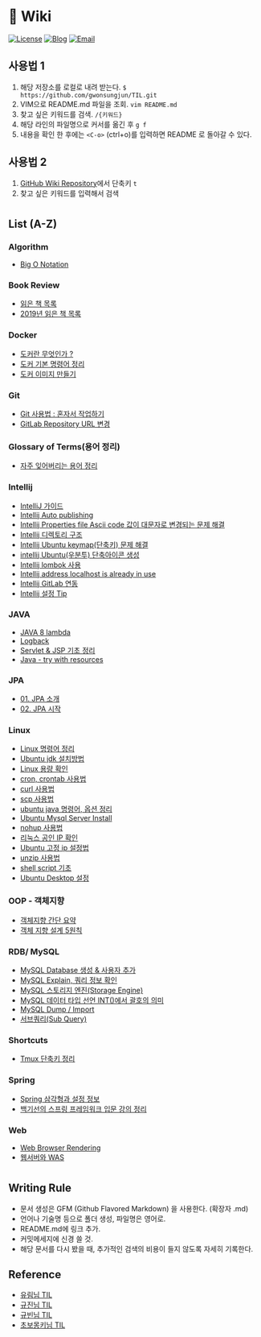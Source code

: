 # 📝 Wiki

[![License](https://img.shields.io/github/license/mashape/apistatus.svg)](./LICENSE) [![Blog](https://img.shields.io/badge/Blog-gwonsungjun.github.io-blue.svg)](https://gwonsungjun.github.io/) [![Email](https://img.shields.io/badge/Email-gwonsungjun-yellow.svg)](mailto:sungjunpizz@gmail.com)

## 사용법 1
1. 해당 저장소를 로컬로 내려 받는다. `$ https://github.com/gwonsungjun/TIL.git`
2. VIM으로 README.md 파일을 조회. `vim README.md`
3. 찾고 싶은 키워드를 검색. `/{키워드}`
4. 해당 라인의 파일명으로 커서를 옮긴 후 `g f`
5. 내용을 확인 한 후에는 `<C-o>` (ctrl+o)를 입력하면 README 로 돌아갈 수 있다.

## 사용법 2
1. [GitHub Wiki Repository](https://github.com/gwonsungjun/wiki)에서 단축키 `t`
2. 찾고 싶은 키워드를 입력해서 검색  
#

## List (A-Z)

### Algorithm
- [Big O Notation](Algorithm/big_o_notation.md)

### Book Review
- [읽은 책 목록](Book-Review/books.md)
- [2019년 읽은 책 목록](Book-Review/2019/2019-Reading-list.md)

### Docker
- [도커란 무엇인가 ?](/Docker/docker-basic.md)
- [도커 기본 명령어 정리](/Docker/docker-command.md)
- [도커 이미지 만들기](/Docker/docker-image.md)

### Git
- [Git 사용법 : 혼자서 작업하기](/Git/Git/git-basic.md)
- [GitLab Repository URL 변경](Git/GitLab/Rename-gitLab-url.md)
  
 ### Glossary of Terms(용어 정리)
- [자주 잊어버리는 용어 정리](Glossary-of-Terms/whole-collection.md)

### Intellij
- [IntelliJ 가이드](Intellij/intelliJ-guide.md)
- [Intellij Auto publishing](Intellij/intellij-auto-publishing.md)
- [Intellij Properties file Ascii code 값이 대문자로 변경되는 문제 해결](Intellij/intellij-asciicode_uppercase.md)
- [Intellij 디렉토리 구조](Intellij/intellij-directory-structure.md)
- [Intellij Ubuntu keymap(단축키) 문제 해결](Intellij/intellij-keymap-problem.md)
- [intellij Ubuntu(우분투) 단축아이콘 생성](Intellij/intellij-ubuntu-shortcut-icon.md)
- [Intellij lombok 사용](Intellij/intellij-lombok.md)
- [Intellij address localhost is already in use](Intellij/intellij-address-already-in-use-error.md)
- [Intellij GitLab 연동](Intellij/intellij-gitlab-settings.md)
- [Intellij 설정 Tip](Intellij/intellij-setting-tip.md)

### JAVA
- [JAVA 8 lambda](Java/java8_lambda.md)
- [Logback](Java/logback.md)
- [Servlet & JSP 기초 정리](Java/servlet-and-jsp.md)
- [Java - try with resources](Java/try-with-resources.md)

### JPA
- [01. JPA 소개](JPA/1.jpa-introduction.md)
- [02. JPA 시작](JPA/2.jpa-start.md)
 
### Linux
- [Linux 명령어 정리](Linux/Ubuntu/linux-command.md)
- [Ubuntu jdk 설치방법](Linux/Ubuntu/ubuntu-jdk-install.md)
- [Linux 용량 확인](Linux/Ubuntu/capacity-check.md)
- [cron, crontab 사용법](Linux/Ubuntu/crontab.md)
- [curl 사용법](Linux/Ubuntu/curl.md)
- [scp 사용법](/Linux/Ubuntu/scp.md)
- [ubuntu java 명령어, 옵션 정리](Linux/Ubuntu/ubuntu-java.md)
- [Ubuntu Mysql Server Install](Linux/Ubuntu/mysql-install.md)
- [nohup 사용법](Linux/Ubuntu/nohup.md)
- [리눅스 공인 IP 확인](Linux/Ubuntu/public-ip-check.md)
- [Ubuntu 고정 ip 설정법](Linux/Ubuntu/static-ip-setting.md)
- [unzip 사용법](Linux/Ubuntu/unzip.md)
- [shell script 기초](Linux/Ubuntu/shell-script.md)
- [Ubuntu Desktop 설정](/Linux/Ubuntu/ubuntu-desktop-install.md)

### OOP - 객체지향
- [객체지향 간단 요약](OOP/object-oriented-programming.md)
- [객체 지향 설계 5원칙](OOP/SOLID.md)
 
### RDB/ MySQL
- [MySQL Database 생성 & 사용자 추가](RDB/MySQL/mysql-create-DB-and-Add-User.md)
- [MySQL Explain, 쿼리 정보 확인](RDB/MySQL/mysql-explain.md)
- [MySQL 스토리지 엔진(Storage Engine)](RDB/MySQL/mysql-storage-engine.md)
- [MySQL 데이터 타입 선언 INT()에서 괄호의 의미](RDB/MySQL/mysql-Zerofill.md)
- [MySQL Dump / Import](RDB/MySQL/mysql-dump-command.md)
- [서브쿼리(Sub Query)](RDB/MySQL/mysql-subquery.md)

### Shortcuts
- [Tmux 단축키 정리](Shortcuts/tmux-shortcut.md)

### Spring
- [Spring 삼각형과 설정 정보](Spring/spring_triangle_and_configuration_information.md)
- [백기선의 스프링 프레임워크 입문 강의 정리](Spring/whiteship-spring.md)

### Web
- [Web Browser Rendering](Web/browser-Rendering.md)
- [웹서버와 WAS](Web/webServer-WAS.md)

#

## Writing Rule
  - 문서 생성은 GFM (Github Flavored Markdown) 을 사용한다. (확장자 .md)
  - 언어나 기술명 등으로 폴더 생성, 파일명은 영어로.
  - README.md에 링크 추가.
  - 커밋메세지에 신경 쓸 것.
  - 해당 문서를 다시 봤을 때, 추가적인 검색의 비용이 들지 않도록 자세히 기록한다.
 
## Reference
- [유림님 TIL](https://github.com/milooy/TIL#today-i-learned)
- [규진님 TIL](https://github.com/iamkyu/TIL)
- [규빈님 TIL](https://github.com/Gyubin/TIL)
- [초보몽키님 TIL](https://wayhome25.github.io/)
